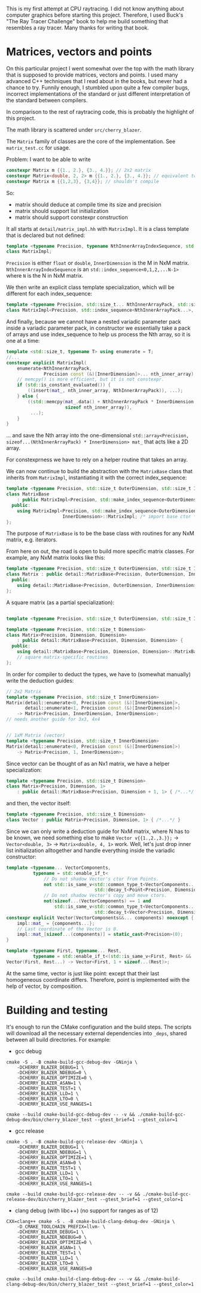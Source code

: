 This is my first attempt at CPU raytracing. I did not know anything about
computer graphics before starting this project. Therefore, I used Buck's "The
Ray Tracer Challenge" book to help me build something that resembles a ray
tracer. Many thanks for writing that book.

# Matrices, vectors and points

On this particular project I went somewhat over the top with the math library
that is supposed to provide matrices, vectors and points. I used many advanced
C++ techniques that I read about in the books, but never had a chance to try.
Funnily enough, I stumbled upon quite a few compiler bugs, incorrect
implementations of the standard or just different interpretation of the
standard between compilers.

In comparison to the rest of raytracing code, this is probably the highlight of
this project.

The math library is scattered under `src/cherry_blazer`.

The `Matrix` family of classes are the core of the implementation. See
`matrix_test.cc` for usage.

Problem: I want to be able to write
```cpp
constexpr Matrix m {{1., 2.}, {3., 4.}}; // 2x2 matrix
constexpr Matrix<double, 2, 2> m {{1., 2.}, {3., 4.}}; // equivalent to the above
constexpr Matrix m {{1,2,3}, {3,4}}; // shouldn't compile
```
So:
* matrix should deduce at compile time its size and precision
* matrix should support list initialization
* matrix should support constexpr construction

It all starts at `detail/matrix_impl.hh` with `MatrixImpl`. It is a class
template that is declared but not defined:

```cpp
template <typename Precision, typename NthInnerArrayIndexSequence, std::size_t InnerDimension>
class MatrixImpl;
```

`Precision` is either `float` or `double`, `InnerDimension` is the M in NxM
matrix. `NthInnerArrayIndexSequence` is an `std::index_sequence<0,1,2,...N-1>`
where `N` is the N in NxM matrix.

We then write an explicit class template specialization, which will be different for each index_sequence:

```cpp
template <typename Precision, std::size_t... NthInnerArrayPack, std::size_t InnerDimension>
class MatrixImpl<Precision, std::index_sequence<NthInnerArrayPack...>, InnerDimension> { /*...*/ }
```

And finally, because we cannot have a nested variadic parameter pack inside a
variadic parameter pack, in constructor we essentially take a pack of arrays
and use index_sequence to help us process the Nth array, so it is one at a
time:

```cpp
template <std::size_t, typename T> using enumerate = T;
//...
constexpr explicit MatrixImpl(
    enumerate<NthInnerArrayPack,
              Precision const (&)[InnerDimension]>... nth_inner_array) noexcept {
    // memcpy() is more efficient, but it is not constexpr.
    if (std::is_constant_evaluated()) {
        ((insert(mat_, nth_inner_array, NthInnerArrayPack)), ...);
    } else {
        ((std::memcpy(mat_.data() + NthInnerArrayPack * InnerDimension, nth_inner_array,
                      sizeof nth_inner_array)),
         ...);
    }
}
```
... and save the Nth array into the one-dimensional `std::array<Precision,
sizeof...(NthInnerArrayPack) * InnerDimension> mat_` that acts like a 2D array.

For constexprness we have to rely on a helper routine that takes an array.

We can now continue to build the abstraction with the `MatrixBase` class that
inherits from `MatrixImpl`, instantiating it with the correct index_sequence:

```cpp
template <typename Precision, std::size_t OuterDimension, std::size_t InnerDimension>
class MatrixBase
    : public MatrixImpl<Precision, std::make_index_sequence<OuterDimension>, InnerDimension> {
  public:
    using MatrixImpl<Precision, std::make_index_sequence<OuterDimension>,
                     InnerDimension>::MatrixImpl; /* import base ctor */
};
```

The purpose of `MatrixBase` is to be the base class with routines for any NxM
matrix, e.g. iterators.

From here on out, the road is open to build more specific matrix classes. For example, any NxM matrix looks like this:

```cpp
template <typename Precision, std::size_t OuterDimension, std::size_t InnerDimension>
class Matrix : public detail::MatrixBase<Precision, OuterDimension, InnerDimension> {
  public:
    using detail::MatrixBase<Precision, OuterDimension, InnerDimension>::MatrixBase; // just reuse base class routines
};
```

A square matrix (as a partial specialization):

```cpp

template <typename Precision, std::size_t OuterDimension, std::size_t InnerDimension> class Matrix;

template <typename Precision, std::size_t Dimension>
class Matrix<Precision, Dimension, Dimension>
    : public detail::MatrixBase<Precision, Dimension, Dimension> {
  public:
    using detail::MatrixBase<Precision, Dimension, Dimension>::MatrixBase;
    // square matrix-specific routines
};
```

In order for compiler to deduct the types, we have to (somewhat manually) write the deduction guides:

```cpp
// 2x2 Matrix
template <typename Precision, std::size_t InnerDimension>
Matrix(detail::enumerate<0, Precision const (&)[InnerDimension]>,
       detail::enumerate<1, Precision const (&)[InnerDimension]>)
    -> Matrix<Precision, InnerDimension, InnerDimension>;
// needs another guide for 3x3, 4x4


// 1xM Matrix (vector)
template <typename Precision, std::size_t InnerDimension>
Matrix(detail::enumerate<0, Precision const (&)[InnerDimension]>)
    -> Matrix<Precision, 1, InnerDimension>;
```

Since vector can be thought of as an Nx1 matrix, we have a helper specialization:

```cpp
template <typename Precision, std::size_t Dimension>
class Matrix<Precision, Dimension, 1>
    : public detail::MatrixBase<Precision, Dimension + 1, 1> { /*...*/ };
```

and then, the vector itself:

```cpp
template <typename Precision, std::size_t Dimension>
class Vector : public Matrix<Precision, Dimension, 1> { /*...*/ }
```

Since we can only write a deduction guide for NxM matrix, where N has to be
known, we need something else to make `Vector v{{1.,2.,3.}};` ->
`Vector<double, 3>` -> `Matrix<double, 4, 1>` work. Well, let's just drop inner
list initialization alltogether and handle everything inside the variadic
constructor:

```cpp
template <typename... VectorComponents,
          typename = std::enable_if_t<
              // Do not shadow Vector's ctor from Points.
              not std::is_same_v<std::common_type_t<VectorComponents...>,
                                 std::decay_t<Point<Precision, Dimension>>> and
              // Do not shadow Vector's copy and move ctors.
              not(sizeof...(VectorComponents) == 1 and
                  std::is_same_v<std::common_type_t<VectorComponents...>,
                                 std::decay_t<Vector<Precision, Dimension>>>)>>
constexpr explicit Vector(VectorComponents&&... components) noexcept {
    impl::mat_ = {components...};
    // Last coordinate of the Vector is 0.
    impl::mat_[sizeof...(components)] = static_cast<Precision>(0);
}

template <typename First, typename... Rest,
          typename = std::enable_if_t<(std::is_same_v<First, Rest> && ...)>>
Vector(First, Rest...) -> Vector<First, 1 + sizeof...(Rest)>;
```

At the same time, vector is just like point: except that their last homogeneous
coordinate differs. Therefore, point is implemented with the help of vector, by
composition.

# Building and testing

It's enough to run the CMake configuration and the build steps. The scripts will download all the necessary external dependencies into `_deps`, shared between all build directories. For example:

* gcc debug

```
cmake -S . -B cmake-build-gcc-debug-dev -GNinja \
    -DCHERRY_BLAZER_DEBUG=1 \
    -DCHERRY_BLAZER_NDEBUG=0 \
    -DCHERRY_BLAZER_OPTIMIZE=0 \
    -DCHERRY_BLAZER_ASAN=1 \
    -DCHERRY_BLAZER_TEST=1 \
    -DCHERRY_BLAZER_LLD=1 \
    -DCHERRY_BLAZER_LTO=0 \
    -DCHERRY_BLAZER_USE_RANGES=1

cmake --build cmake-build-gcc-debug-dev -- -v && ./cmake-build-gcc-debug-dev/bin/cherry_blazer_test --gtest_brief=1 --gtest_color=1
```
* gcc release

```
cmake -S . -B cmake-build-gcc-release-dev -GNinja \
    -DCHERRY_BLAZER_DEBUG=1 \
    -DCHERRY_BLAZER_NDEBUG=1 \
    -DCHERRY_BLAZER_OPTIMIZE=1 \
    -DCHERRY_BLAZER_ASAN=0 \
    -DCHERRY_BLAZER_TEST=1 \
    -DCHERRY_BLAZER_LLD=1 \
    -DCHERRY_BLAZER_LTO=1 \
    -DCHERRY_BLAZER_USE_RANGES=1

cmake --build cmake-build-gcc-release-dev -- -v && ./cmake-build-gcc-release-dev/bin/cherry_blazer_test --gtest_brief=1 --gtest_color=1
```


* clang debug (with libc++) (no support for ranges as of 12)

```
CXX=clang++ cmake -S . -B cmake-build-clang-debug-dev -GNinja \
    -D_CMAKE_TOOLCHAIN_PREFIX=llvm- \
    -DCHERRY_BLAZER_DEBUG=1 \
    -DCHERRY_BLAZER_NDEBUG=0 \
    -DCHERRY_BLAZER_OPTIMIZE=0 \
    -DCHERRY_BLAZER_ASAN=1 \
    -DCHERRY_BLAZER_TEST=1 \
    -DCHERRY_BLAZER_LLD=1 \
    -DCHERRY_BLAZER_LTO=0 \
    -DCHERRY_BLAZER_USE_RANGES=0

cmake --build cmake-build-clang-debug-dev -- -v && ./cmake-build-clang-debug-dev/bin/cherry_blazer_test --gtest_brief=1 --gtest_color=1
```
